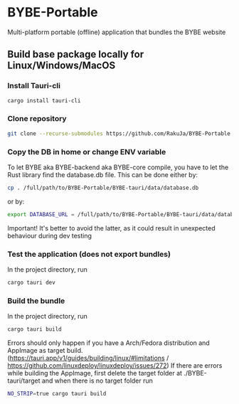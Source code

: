 # BYBE-Portable
Multi-platform portable (offline) application that bundles the BYBE website

## Build base package locally for Linux/Windows/MacOS
### Install Tauri-cli
```bash
cargo install tauri-cli
```

### Clone repository
```bash
git clone --recurse-submodules https://github.com/RakuJa/BYBE-Portable.git
```
### Copy the DB in home or change ENV variable
To let BYBE aka BYBE-backend aka BYBE-core compile, you have to let the Rust library find the database.db file.
This can be done either by:
```bash
cp . /full/path/to/BYBE-Portable/BYBE-tauri/data/database.db
```
or by:
```bash
export DATABASE_URL = /full/path/to/BYBE-Portable/BYBE-tauri/data/database.db
```
Important! It's better to avoid the latter, as it could result in unexpected behaviour during dev testing
### Test the application (does not export bundles)
In the project directory, run
```bash
cargo tauri dev
```
### Build the bundle
In the project directory, run
```bash
cargo tauri build
```
Errors should only happen if you have a Arch/Fedora distribution and AppImage as target build.
(https://tauri.app/v1/guides/building/linux/#limitations / https://github.com/linuxdeploy/linuxdeploy/issues/272)
If there are errors while building the AppImage, first delete the target folder at ./BYBE-tauri/target and when there is no target folder run
```bash
NO_STRIP=true cargo tauri build
```
